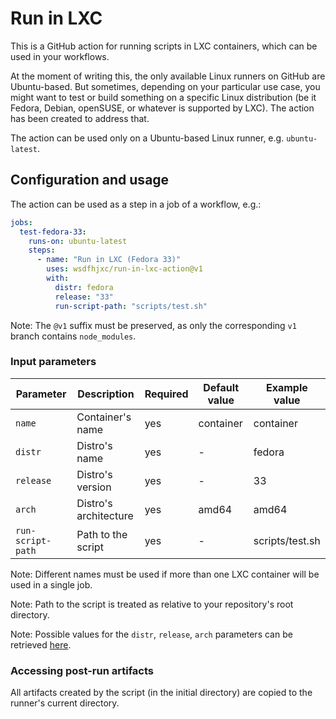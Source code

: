 # Run in LXC

This is a GitHub action for running scripts in LXC containers, which can be used in your workflows.

At the moment of writing this, the only available Linux runners on GitHub are Ubuntu-based. But sometimes, depending on your particular use case, you might want to test or build something on a specific Linux distribution (be it Fedora, Debian, openSUSE, or whatever is supported by LXC). The action has been created to address that.

The action can be used only on a Ubuntu-based Linux runner, e.g. `ubuntu-latest`.

## Configuration and usage

The action can be used as a step in a job of a workflow, e.g.:

```yaml
jobs:
  test-fedora-33:
    runs-on: ubuntu-latest
    steps:
      - name: "Run in LXC (Fedora 33)"
        uses: wsdfhjxc/run-in-lxc-action@v1
        with:
          distr: fedora
          release: "33"
          run-script-path: "scripts/test.sh"
```

Note: The `@v1` suffix must be preserved, as only the corresponding `v1` branch contains `node_modules`.

### Input parameters

| Parameter         | Description            | Required | Default value | Example value   |
| ----------------- | ---------------------- | -------- | ------------- | --------------- |
| `name`            | Container's name       | yes      | container     | container       |
| `distr`           | Distro's name          | yes      | -             | fedora          |
| `release`         | Distro's version       | yes      | -             | 33              |
| `arch`            | Distro's architecture  | yes      | amd64         | amd64           |
| `run-script-path` | Path to the script     | yes      | -             | scripts/test.sh |

Note: Different names must be used if more than one LXC container will be used in a single job.

Note: Path to the script is treated as relative to your repository's root directory.

Note: Possible values for the `distr`, `release`, `arch` parameters can be retrieved [here](https://images.linuxcontainers.org).

### Accessing post-run artifacts

All artifacts created by the script (in the initial directory) are copied to the runner's current directory.

